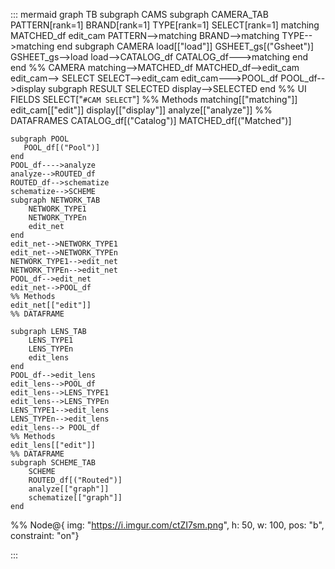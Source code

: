 ::: mermaid
graph TB
    subgraph CAMS
	subgraph CAMERA_TAB
		PATTERN[rank=1]
		BRAND[rank=1]
		TYPE[rank=1]
		SELECT[rank=1]
		matching
		MATCHED_df
		edit_cam
	PATTERN-->matching
	BRAND-->matching
	TYPE-->matching
	end
	subgraph CAMERA
		load[["load"]]
		GSHEET_gs[("Gsheet")]
		GSHEET_gs-->load
		load-->CATALOG_df
	CATALOG_df--->matching
	end
	end
	%% CAMERA
	matching-->MATCHED_df
	MATCHED_df-->edit_cam
	edit_cam--> SELECT
	SELECT-->edit_cam
	edit_cam--->POOL_df
	POOL_df-->display
	subgraph RESULT
		SELECTED
		display-->SELECTED
	end
	%% UI FIELDS
	SELECT["`#CAM SELECT`"]
	%% Methods
	matching[["matching"]]
	edit_cam[["edit"]]
	display[["display"]]
	analyze[["analyze"]]
	%% DATAFRAMES
	CATALOG_df[("Catalog")]
	MATCHED_df[("Matched")] 
	
    subgraph POOL
       POOL_df[("Pool")] 
	end
	POOL_df---->analyze
	analyze-->ROUTED_df
	ROUTED_df-->schematize
	schematize-->SCHEME
	subgraph NETWORK_TAB
		NETWORK_TYPE1
		NETWORK_TYPEn
		edit_net
	end
	edit_net-->NETWORK_TYPE1
	edit_net-->NETWORK_TYPEn
	NETWORK_TYPE1-->edit_net
	NETWORK_TYPEn-->edit_net
	POOL_df-->edit_net
	edit_net-->POOL_df
	%% Methods
	edit_net[["edit"]]
    %% DATAFRAME

	subgraph LENS_TAB
		LENS_TYPE1
		LENS_TYPEn
		edit_lens
	end
	POOL_df-->edit_lens
	edit_lens-->POOL_df
	edit_lens-->LENS_TYPE1
	edit_lens-->LENS_TYPEn
	LENS_TYPE1-->edit_lens
	LENS_TYPEn-->edit_lens
	edit_lens--> POOL_df
	%% Methods
	edit_lens[["edit"]]
    %% DATAFRAME
	subgraph SCHEME_TAB
		SCHEME
       	ROUTED_df[("Routed")] 
	   	analyze[["graph"]]
	   	schematize[["graph"]]
	end
%% Node@{ img: "https://i.imgur.com/ctZI7sm.png", h: 50, w: 100, pos: "b", constraint: "on"}

:::